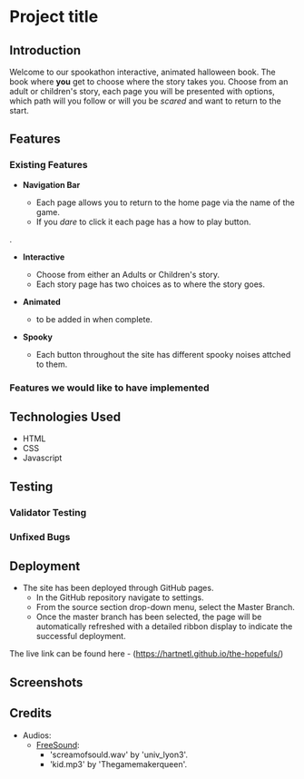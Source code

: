 # Project title

## Introduction

Welcome to our spookathon interactive, animated halloween book.  The book where **you** get to choose where the story takes you. Choose from an adult or children's story, each page you will be presented with options, which path will you follow or will you be *scared* and want to return to the start. 

## Features
### Existing Features

- **Navigation Bar**
    
    - Each page allows you to return to the home page via the name of the game.
    - If you *dare* to click it each page has a how to play button.

.
- **Interactive**
    
    - Choose from either an Adults or Children's story.
    - Each story page has two choices as to where the story goes.


- **Animated**
    
    - to be added in when complete.


- **Spooky**
    
    - Each button throughout the site has different spooky noises attched to them.

### Features we would like to have implemented

## Technologies Used

- HTML
- CSS
- Javascript

## Testing

### Validator Testing
### Unfixed Bugs

## Deployment

- The site has been deployed through GitHub pages.
    - In the GitHub repository navigate to settings.
    - From the source section drop-down menu, select the Master Branch.
    - Once the master branch has been selected, the page will be automatically refreshed with a detailed ribbon display to indicate the successful deployment.

The live link can be found here - (https://hartnetl.github.io/the-hopefuls/)

## Screenshots

## Credits
- Audios:
    - [FreeSound](https://freesound.org): 
        - 'screamofsould.wav' by 'univ_lyon3'.
        - 'kid.mp3' by 'Thegamemakerqueen'.